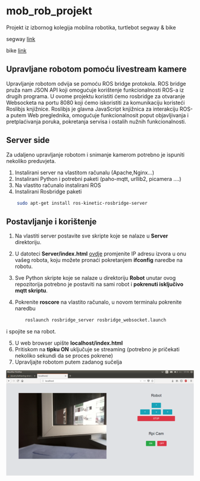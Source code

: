 # mob_rob_projekt
Projekt iz izbornog kolegija mobilna robotika, turtlebot segway &amp; bike

segway [link](https://github.com/Tnegulic/turtlebot-segway)

bike   [link](https://github.com/davidmak2709/Turtlebot3Bike) 

## Upravljane robotom pomoću livestream kamere

Upravljanje robotom odvija se pomoću ROS bridge protokola. ROS bridge pruža nam JSON API koji omogućuje korištenje funkcionalnosti ROS-a iz drugih programa. U ovome projektu koristiti ćemo rosbridge za otvaranje Websocketa na portu 8080 koji ćemo iskoristiti za komunikaciju koristeći Roslibjs knjižnice. Roslibjs je glavna JavaScript knjižnica za interakciju ROS-a putem Web preglednika, omogućuje funkcionalnosit poput objavljivanja i pretplaćivanja poruka, pokretanja servisa i ostalih nužnih funkcionalnosti.

## Server side

Za udaljeno upravljanje robotom i snimanje kamerom potrebno je ispuniti nekoliko preduvjeta.

1. Instalirani server na vlastitom računalu (Apache,Nginx...)
2. Instalirani Python i  potrebni paketi (paho-mqtt, urllib2, picamera ....)
3. Na vlastito računalo instalirani ROS
4. Instalirani Rosbridge paketi
```bash
	sudo apt-get install ros-kinetic-rosbridge-server
```

## Postavljanje i korištenje


1. Na vlastiti server postavite sve skripte koje se nalaze u **Server** direktoriju.
2. U datoteci **Server/index.html** [ovdje](https://github.com/Tnegulic/mob_rob_projekt/blob/d31d4b147c177be9289adc4c5960097e644e68d6/Server/index.html#L105) promjenite IP adresu izvora u onu vašeg robota, koju možete pronaći pokretanjem **ifconfig** naredbe na robotu.
3. Sve Python skripte koje se nalaze u direktoriju **Robot** unutar ovog repozitorija potrebno je postaviti na sami robot i **pokrenuti isključivo mqtt skriptu**.

4. Pokrenite **roscore** na vlastito računalo, u novom terminalu pokrenite naredbu
```bash
       roslaunch rosbridge_server rosbridge_websocket.launch
```
i spojite se na robot.

5. U web browser upište **localhost/index.html**
6. Pritiskom na **tipku ON** uključuje se streaming (potrebno je pričekati nekoliko sekundi da se proces pokrene)
7. Upravljajte robotom putem zadanog sučelja

![Slika sučelja](https://raw.githubusercontent.com/Tnegulic/mob_rob_projekt/master/Sucelje/sucelje.png)
